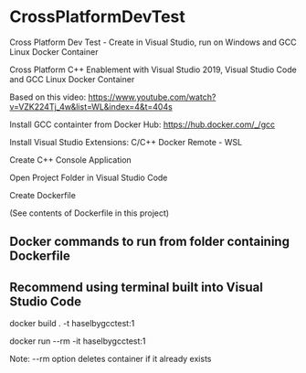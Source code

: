 # CrossPlatformDevTest
Cross Platform Dev Test - Create in Visual Studio, run on Windows and GCC Linux Docker Container

Cross Platform C++ Enablement with Visual Studio 2019, Visual Studio Code and GCC Linux Docker Container

Based on this video:
https://www.youtube.com/watch?v=VZK224Tj_4w&list=WL&index=4&t=404s

Install GCC containter from Docker Hub:
https://hub.docker.com/_/gcc

Install Visual Studio Extensions:
C/C++ 
Docker
Remote - WSL


Create C++ Console Application

Open Project Folder in Visual Studio Code

Create Dockerfile

(See contents of Dockerfile in this project)

## Docker commands to run from folder containing Dockerfile
## Recommend using terminal built into Visual Studio Code

docker build . -t haselbygcctest:1

docker run --rm -it haselbygcctest:1

Note: --rm option deletes container if it already exists